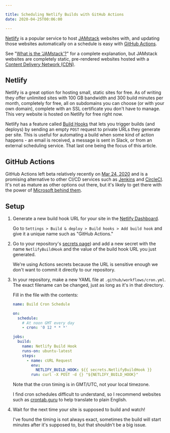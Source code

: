 ```yaml
---

title: Scheduling Netlify Builds with GitHub Actions
date: 2020-04-25T00:06:00

---
```


[Netlify](https://www.netlify.com/) is a popular service to host [JAMstack](https://www.netlify.com/jamstack/) websites with, and updating those websites automatically on a schedule is easy with [GitHub Actions](https://github.com/features/actions).

See "[What is the 'JAMstack'?](/blog/what-is-the-jamstack)" for a complete explanation, but JAMstack websites are completely static, pre-rendered websites hosted with a [Content Delivery Network (CDN)](https://en.wikipedia.org/wiki/Content_delivery_network).

## Netlify

Netlify is a great option for hosting small, static sites for free. As of writing they offer unlimited sites with 100 GB bandwidth and 300 build minutes per month, completely for free, all on subdomains you can choose (or with your own domain), complete with an SSL certificate you don't have to manage. This very website is hosted on Netlify for free right now.

Netlify has a feature called [Build Hooks](https://docs.netlify.com/configure-builds/build-hooks/) that lets you trigger builds (and deploys) by sending an empty `POST` request to private URLs they generate per site. This is useful for automating a build when some kind of action happens - an email is received, a message is sent in Slack, or from an external scheduling service. That last one being the focus of this article.

## GitHub Actions

GitHub Actions left beta relatively recently on [Mar 24, 2020](https://github.blog/changelog/2020-03-24-github-actions-api-is-now-generally-available/) and is a promising alternative to other CI/CD services such as [Jenkins](https://www.jenkins.io/) and [CircleCI](https://circleci.com/). It's not as mature as other options out there, but it's likely to get there with the power of [Microsoft behind them](https://blogs.microsoft.com/blog/2018/10/26/microsoft-completes-github-acquisition/).

## Setup

1. Generate a new build hook URL for your site in the [Netlify Dashboard](https://app.netlify.com/).

    Go to `Settings > Build & deploy > Build hooks > Add build hook` and give it a unique name such as "GitHub Actions."

2. Go to your repository's [secrets page](https://help.github.com/en/actions/configuring-and-managing-workflows/creating-and-storing-encrypted-secrets)) and add a new secret with the name `NetlifyBuildHook` and the value of the build hook URL you just generated.

    We're using Actions secrets because the URL is sensitive enough we don't want to commit it directly to our repository.

3. In your repository, make a new YAML file at `.github/workflows/cron.yml`. The exact filename can be changed, just as long as it's in that directory.

    Fill in the file with the contents:

    ```yaml
    name: Build Cron Schedule

    on:
      schedule:
        # At noon GMT every day
        - cron: '0 12 * * *'

    jobs:
      build:
        name: Netlify Build Hook
        runs-on: ubuntu-latest
        steps:
          - name: cURL Request
            env:
              NETLIFY_BUILD_HOOK: ${{ secrets.NetlifyBuildHook }}
            run: curl -X POST -d {} "${NETLIFY_BUILD_HOOK}"
    ```

    Note that the cron timing is in GMT/UTC, not your local timezone.

    I find cron schedules difficult to understand, so I recommend websites such as [crontab.guru](https://crontab.guru) to help translate to plain English.

4. Wait for the next time your site is supposed to build and watch!

    I've found the timing is not always exact, sometimes the build will start minutes after it's supposed to, but that shouldn't be a big issue.
